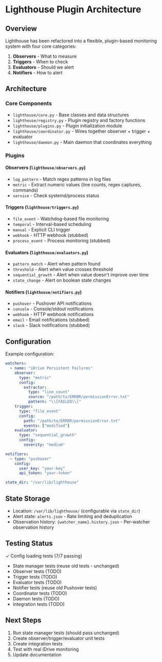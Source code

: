 # Lighthouse Plugin Architecture

## Overview

Lighthouse has been refactored into a flexible, plugin-based monitoring system with four core categories:

1. **Observers** - What to measure
2. **Triggers** - When to check
3. **Evaluators** - Should we alert
4. **Notifiers** - How to alert

## Architecture

### Core Components

- `lighthouse/core.py` - Base classes and data structures
- `lighthouse/registry.py` - Plugin registry and factory functions
- `lighthouse/plugins.py` - Plugin initialization module
- `lighthouse/coordinator.py` - Wires together observer + trigger + evaluator
- `lighthouse/daemon.py` - Main daemon that coordinates everything

### Plugins

#### Observers (`lighthouse/observers.py`)
- `log_pattern` - Match regex patterns in log files
- `metric` - Extract numeric values (line counts, regex captures, commands)
- `service` - Check systemd/process status

#### Triggers (`lighthouse/triggers.py`)
- `file_event` - Watchdog-based file monitoring
- `temporal` - Interval-based scheduling
- `manual` - Explicit CLI trigger
- `webhook` - HTTP webhook (stubbed)
- `process_event` - Process monitoring (stubbed)

#### Evaluators (`lighthouse/evaluators.py`)
- `pattern_match` - Alert when pattern found
- `threshold` - Alert when value crosses threshold
- `sequential_growth` - Alert when value doesn't improve over time
- `state_change` - Alert on boolean state changes

#### Notifiers (`lighthouse/notifiers.py`)
- `pushover` - Pushover API notifications
- `console` - Console/stdout notifications  
- `webhook` - HTTP webhook notifications
- `email` - Email notifications (stubbed)
- `slack` - Slack notifications (stubbed)

## Configuration

Example configuration:

```yaml
watchers:
  - name: "iDrive Persistent Failures"
    observer:
      type: "metric"
      config:
        extractor:
          type: "line_count"
          source: "/path/to/ERROR/permissionError.txt"
          pattern: "\\[FAILED\\]"
    trigger:
      type: "file_event"
      config:
        path: "/path/to/ERROR/permissionError.txt"
        events: ["modified"]
    evaluator:
      type: "sequential_growth"
      config:
        severity: "medium"

notifiers:
  - type: "pushover"
    config:
      user_key: "your-key"
      api_token: "your-token"

state_dir: "/var/lib/lighthouse"
```

## State Storage

- Location: `/var/lib/lighthouse/` (configurable via `state_dir`)
- Alert state: `alerts.json` - Rate limiting and deduplication
- Observation history: `{watcher_name}.history.json` - Per-watcher observation history

## Testing Status

✓ Config loading tests (7/7 passing)
- State manager tests (reuse old tests - unchanged)
- Observer tests (TODO)
- Trigger tests (TODO)
- Evaluator tests (TODO)  
- Notifier tests (reuse old Pushover tests)
- Coordinator tests (TODO)
- Daemon tests (TODO)
- Integration tests (TODO)

## Next Steps

1. Run state manager tests (should pass unchanged)
2. Create observer/trigger/evaluator unit tests
3. Create integration tests
4. Test with real iDrive monitoring
5. Update documentation
